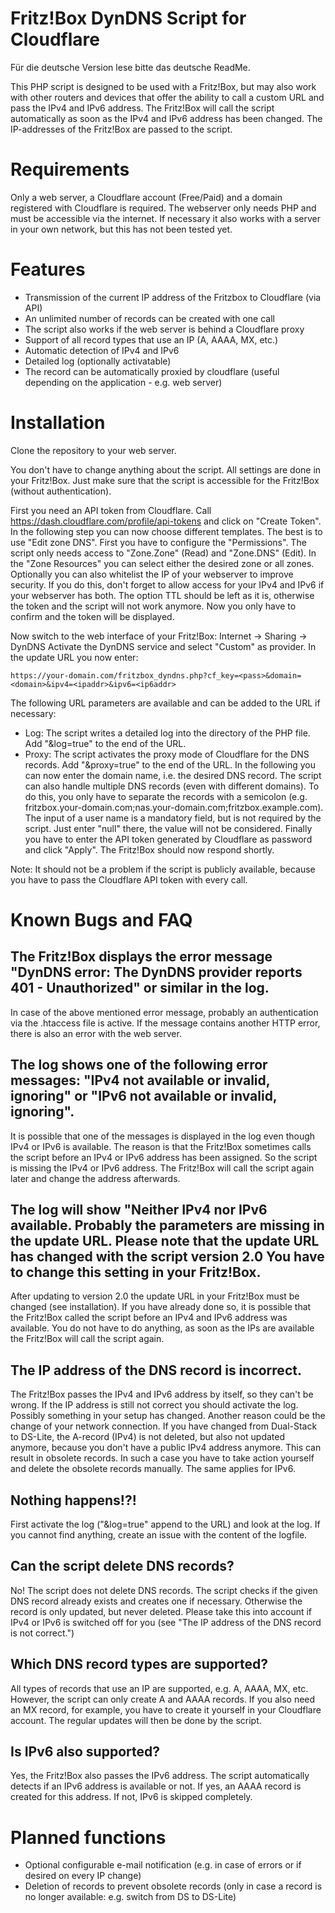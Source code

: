 # Fritz!Box DynDNS Script for Cloudflare
Für die deutsche Version lese bitte das deutsche ReadMe.

This PHP script is designed to be used with a Fritz!Box, but may also work with other routers and devices that offer the ability to call a custom URL and pass the IPv4 and IPv6 address. The Fritz!Box will call the script automatically as soon as the IPv4 and IPv6 address has been changed. The IP-addresses of the Fritz!Box are passed to the script.

# Requirements
Only a web server, a Cloudflare account (Free/Paid) and a domain registered with Cloudflare is required. The webserver only needs PHP and must be accessible via the internet. If necessary it also works with a server in your own network, but this has not been tested yet.

# Features
- Transmission of the current IP address of the Fritzbox to Cloudflare (via API)
- An unlimited number of records can be created with one call
- The script also works if the web server is behind a Cloudflare proxy
- Support of all record types that use an IP (A, AAAA, MX, etc.)
- Automatic detection of IPv4 and IPv6
- Detailed log (optionally activatable)
- The record can be automatically proxied by cloudflare (useful depending on the application - e.g. web server)

# Installation
Clone the repository to your web server. 

You don't have to change anything about the script. All settings are done in your Fritz!Box. Just make sure that the script is accessible for the Fritz!Box (without authentication).

First you need an API token from Cloudflare. Call https://dash.cloudflare.com/profile/api-tokens and click on "Create Token".
In the following step you can now choose different templates. The best is to use "Edit zone DNS". 
First you have to configure the "Permissions". The script only needs access to "Zone.Zone" (Read) and "Zone.DNS" (Edit).
In the "Zone Resources" you can select either the desired zone or all zones. Optionally you can also whitelist the IP of your webserver to improve security. If you do this, don't forget to allow access for your IPv4 and IPv6 if your webserver has both.
The option TTL should be left as it is, otherwise the token and the script will not work anymore.
Now you only have to confirm and the token will be displayed.

Now switch to the web interface of your Fritz!Box: Internet -> Sharing -> DynDNS
Activate the DynDNS service and select "Custom" as provider. 
In the update URL you now enter:
```
https://your-domain.com/fritzbox_dyndns.php?cf_key=<pass>&domain=<domain>&ipv4=<ipaddr>&ipv6=<ip6addr>
```
The following URL parameters are available and can be added to the URL if necessary:
- Log: The script writes a detailed log into the directory of the PHP file. Add "&log=true" to the end of the URL.
- Proxy: The script activates the proxy mode of Cloudflare for the DNS records. Add "&proxy=true" to the end of the URL.
In the following you can now enter the domain name, i.e. the desired DNS record. The script can also handle multiple DNS records (even with different domains). To do this, you only have to separate the records with a semicolon (e.g. fritzbox.your-domain.com;nas.your-domain.com;fritzbox.example.com).
The input of a user name is a mandatory field, but is not required by the script. Just enter "null" there, the value will not be considered.
Finally you have to enter the API token generated by Cloudflare as password and click "Apply". 
The Fritz!Box should now respond shortly.
    
Note: It should not be a problem if the script is publicly available, because you have to pass the Cloudflare API token with every call. 
    
# Known Bugs and FAQ

## The Fritz!Box displays the error message "DynDNS error: The DynDNS provider reports 401 - Unauthorized" or similar in the log.
In case of the above mentioned error message, probably an authentication via the .htaccess file is active. If the message contains another HTTP error, there is also an error with the web server.

## The log shows one of the following error messages: "IPv4 not available or invalid, ignoring" or "IPv6 not available or invalid, ignoring". 
It is possible that one of the messages is displayed in the log even though IPv4 or IPv6 is available. The reason is that the Fritz!Box sometimes calls the script before an IPv4 or IPv6 address has been assigned. So the script is missing the IPv4 or IPv6 address. The Fritz!Box will call the script again later and change the address afterwards.

## The log will show "Neither IPv4 nor IPv6 available. Probably the parameters are missing in the update URL. Please note that the update URL has changed with the script version 2.0 You have to change this setting in your Fritz!Box.
After updating to version 2.0 the update URL in your Fritz!Box must be changed (see installation). If you have already done so, it is possible that the Fritz!Box called the script before an IPv4 and IPv6 address was available. You do not have to do anything, as soon as the IPs are available the Fritz!Box will call the script again. 

## The IP address of the DNS record is incorrect.
The Fritz!Box passes the IPv4 and IPv6 address by itself, so they can't be wrong. If the IP address is still not correct you should activate the log. Possibly something in your setup has changed.
Another reason could be the change of your network connection. If you have changed from Dual-Stack to DS-Lite, the A-record (IPv4) is not deleted, but also not updated anymore, because you don't have a public IPv4 address anymore. This can result in obsolete records. In such a case you have to take action yourself and delete the obsolete records manually. The same applies for IPv6. 

## Nothing happens!?!
First activate the log ("&log=true" append to the URL) and look at the log. If you cannot find anything, create an issue with the content of the logfile.

## Can the script delete DNS records?
No! The script does not delete DNS records. The script checks if the given DNS record already exists and creates one if necessary. Otherwise the record is only updated, but never deleted. Please take this into account if IPv4 or IPv6 is switched off for you (see "The IP address of the DNS record is not correct.")

## Which DNS record types are supported?
All types of records that use an IP are supported, e.g. A, AAAA, MX, etc. However, the script can only create A and AAAA records. If you also need an MX record, for example, you have to create it yourself in your Cloudflare account. The regular updates will then be done by the script.

## Is IPv6 also supported?
Yes, the Fritz!Box also passes the IPv6 address. The script automatically detects if an IPv6 address is available or not. If yes, an AAAA record is created for this address. If not, IPv6 is skipped completely.

# Planned functions
- Optional configurable e-mail notification (e.g. in case of errors or if desired on every IP change)
- Deletion of records to prevent obsolete records (only in case a record is no longer available: e.g. switch from DS to DS-Lite)